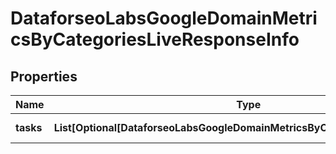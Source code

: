 # DataforseoLabsGoogleDomainMetricsByCategoriesLiveResponseInfo


## Properties

| Name | Type | Description | Notes |
|------------ | ------------- | ------------- | -------------|
**tasks** | **List[Optional[DataforseoLabsGoogleDomainMetricsByCategoriesLiveTaskInfo]]** | array of tasks |[optional]|